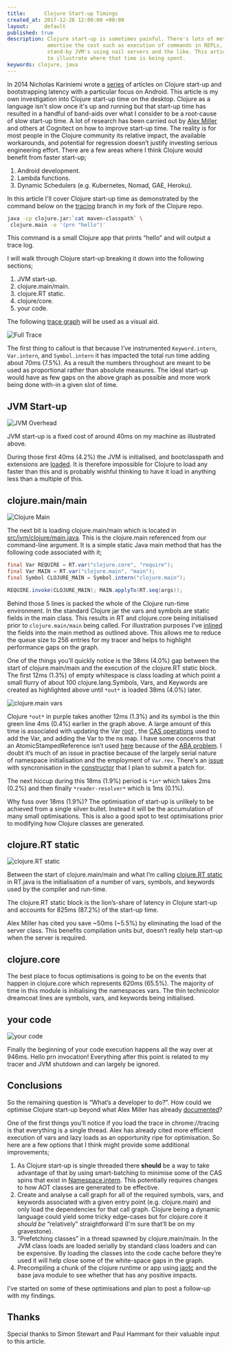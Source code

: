 ```yaml
---
title:      Clojure Start-up Timings
created_at: 2017-12-26 12:00:00 +00:00
layout:     default
published: true
description: Clojure start-up is sometimes painful. There's lots of methods to
             amortise the cost such as execution of commands in REPLs, and
             stand-by JVM's using nail servers and the like. This article aims
             to illustrate where that time is being spent.
keywords: clojure, java
---
```


In 2014 Nicholas Kariniemi wrote a [series](http://blog.ndk.io/) of articles on
Clojure start-up and bootstrapping latency with a particular focus on Android.
This article is my own investigation into Clojure start-up time on the desktop.
Clojure as a language isn't slow once it's up and running but that start-up time
has resulted in a handful of band-aids over what I consider to be a root-cause
of slow start-up time. A lot of research has been carried out by [Alex
Miller](https://dev.clojure.org/display/design/Improving+Clojure+Start+Time) and
others at Cognitect on how to improve start-up time. The reality is for most
people in the Clojure community its relative impact, the available workarounds,
and potential for regression doesn’t justify investing serious engineering
effort. There are a few areas where I think Clojure would benefit from
faster start-up;

 1. Android development.
 2. Lambda functions.
 3. Dynamic Schedulers (e.g. Kubernetes, Nomad, GAE, Heroku).

In this article I'll cover Clojure start-up time as demonstrated by the
command below on the
[tracing](https://github.com/nfisher/clojure/tree/tracing) branch in my fork of
the Clojure repo.

```bash
java -cp clojure.jar:`cat maven-classpath` \
 clojure.main -e '(prn "hello")'
```

This command is a small Clojure app that prints “hello” and will output a trace
log.

I will walk through Clojure start-up breaking it down into the following
sections;

  1. JVM start-up.
  2. clojure.main/main.
  3. clojure.RT static.
  4. clojure/core.
  5. your code.

The following
[trace graph](https://gist.github.com/nfisher/c9f3f4ed94e5c4745c206d142e0ed0b9)
will be used as a visual aid.

![Full Trace](/images/cljperf/full-trace.png)

The first thing to callout is that because I’ve instrumented `Keyword.intern`,
`Var.intern`, and `Symbol.intern` it has impacted the total run time adding
about 70ms (7.5%). As a result the numbers throughout are meant to be used as
proportional rather than absolute measures. The ideal start-up would have as few
gaps on the above graph as possible and more work being done with-in a given
slot of time.

JVM Start-up
------------

![JVM Overhead](/images/cljperf/jvm-overhead.png)

JVM start-up is a fixed cost of around 40ms on my machine as illustrated above.

During those first 40ms (4.2%) the JVM is initialised, and bootclasspath and
extensions are
[loaded](https://docs.oracle.com/javase/8/docs/technotes/tools/findingclasses.html).
It is therefore impossible for Clojure to load any faster than this and is 
probably wishful thinking to have it load in anything less than a multiple of
this.

clojure.main/main
-----------------

![Clojure Main](/images/cljperf/clojure-main.png)

The next bit is loading clojure.main/main which is located in
[src/jvm/clojure/main.java](https://github.com/clojure/clojure/blob/master/src/jvm/clojure/main.java#L35-L38).
This is the clojure.main referenced from our command-line argument. It is a
simple static Java main method that has the following code associated with it;

```java
final Var REQUIRE = RT.var("clojure.core", "require");
final Var MAIN = RT.var("clojure.main", "main");
final Symbol CLOJURE_MAIN = Symbol.intern("clojure.main");

REQUIRE.invoke(CLOJURE_MAIN); MAIN.applyTo(RT.seq(args));
```

Behind those 5 lines is packed the whole of the Clojure run-time environment. In
the standard Clojure jar the vars and symbols are static fields in the main
class. This results in RT and clojure.core being initialised prior to
`clojure.main/main` being called. For illustration purposes I've
[inlined](https://github.com/nfisher/clojure/blob/tracing/src/jvm/clojure/main.java#L46-L70)
the fields into the main method as outlined above. This allows me to reduce the
queue size to 256 entries for my tracer and helps to highlight performance gaps
on the graph.

One of the things you’ll quickly notice is the 38ms (4.0%) gap between the start
of clojure.main/main and the execution of the clojure.RT static block. The first
12ms (1.3%) of empty whitespace is class loading at which point a small flurry
of about 100 clojure.lang.Symbols, Vars, and Keywords are created as highlighted
above until `*out*` is loaded 38ms (4.0%) later.

![clojure.main vars](/images/cljperf/clojure-main-vars.png)

Clojure `*out*` in purple takes another 12ms (1.3%) and its symbol is the thin
green line 4ms (0.4%) earlier in the graph above. A large amount of this time is
associated with updating the Var
[root](https://github.com/clojure/clojure/blob/master/src/jvm/clojure/lang/Var.java#L124-L129)
, the
[CAS operations](https://github.com/clojure/clojure/blob/master/src/jvm/clojure/lang/Namespace.java#L50-L79)
used to add the Var, and adding the Var to the ns map. I have some concerns that
an AtomicStampedReference isn’t used
[here](https://github.com/clojure/clojure/blob/master/src/jvm/clojure/lang/Namespace.java#L22-L23)
because of the [ABA problem](https://en.wikipedia.org/wiki/ABA_problem). I
doubt it’s much of an issue in practise because of the largely serial nature of
namespace initialisation and the employment of `Var.rev`. There's an
[issue](https://github.com/clojure/clojure/blob/master/src/jvm/clojure/lang/Var.java#L183)
with syncronisation in the
[constructor](https://docs.oracle.com/javase/tutorial/essential/concurrency/syncmeth.html)
that I plan to submit a patch for.

The next hiccup during this 18ms (1.9%) period is `*in*` which takes 2ms (0.2%)
and then finally `*reader-resolver*` which is 1ms (0.1%).

Why fuss over 18ms (1.9%)? The optimisation of start-up is unlikely to be
achieved from a single silver bullet. Instead it will be the accumulation of
many small optimisations. This is also a good spot to test optimisations prior
to modifying how Clojure classes are generated. 

clojure.RT static
-----------------

![clojure.RT static](/images/cljperf/clojure-static.png)

Between the start of clojure.main/main and what I’m calling
[clojure.RT static](https://github.com/clojure/clojure/blob/master/src/jvm/clojure/lang/RT.java#L306-L343)
in RT.java is the initialisation of a number of vars, symbols, and keywords used
by the compiler and run-time.

The clojure.RT static block is the lion’s-share of latency in Clojure start-up
and accounts for 825ms (87.2%) of the start-up time. 

Alex Miller has cited you save ~50ms (~5.5%) by eliminating the load of the
server class. This benefits compilation units but, doesn’t really help start-up
when the server is required.

clojure.core
------------

The best place to focus optimisations is going to be on the events that happen
in clojure.core which represents 620ms (65.5%). The majority of time in this
module is initialising the namespaces vars. The thin technicolor dreamcoat lines
are symbols, vars, and keywords being initialised.

your code
---------

![your code](/images/cljperf/user-code.png)

Finally the beginning of your code execution happens all the way over at 946ms.
Hello prn invocation! Everything after this point is related to my tracer and
JVM shutdown and can largely be ignored.

Conclusions
-----------

So the remaining question is “What’s a developer to do?”. How could we optimise
Clojure start-up beyond what Alex Miller has already
[documented](https://dev.clojure.org/display/design/Improving+Clojure+Start+Time)?

One of the first things you’ll notice if you load the trace in chrome://tracing
is that everything is a single thread. Alex has already cited more efficient
execution of vars and lazy loads as an opportunity ripe for optimisation. So
here are a few options that I think might provide some additional improvements;

 1. As Clojure start-up is single threaded there **should** be a way to take
    advantage of that by using smart-batching to minimise some of the CAS spins
    that exist in
    [Namespace.intern](https://github.com/clojure/clojure/blob/master/src/jvm/clojure/lang/Namespace.java#L50).
    This potentially requires changes to how AOT classes are generated to be
    effective.
 2. Create and analyse a call graph for all of the required symbols, vars, and
    keywords associated with a given entry point (e.g. clojure.main) and only
    load the dependencies for that call graph. Clojure being a dynamic language
    could yield some tricky edge-cases but for clojure.core it *should be*
    “relatively” straightforward (I'm sure that’ll be on my gravestone).
 3. “Prefetching classes” in a thread spawned by clojure.main/main. In the JVM
    class loads are loaded serially by standard class loaders and can be
    expensive. By loading the classes into the code cache before they’re used it
    will help close some of the white-space gaps in the graph.
 4. Precompiling a chunk of the clojure runtime or app using
    [jaotc](http://openjdk.java.net/jeps/295) and the base java module to
    see whether that has any positive impacts.

I've started on some of these optimisations and plan to post a follow-up with my
findings.

Thanks
------

Special thanks to Simon Stewart and Paul Hammant for their valuable input to 
this article.

